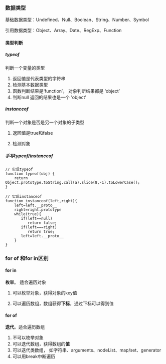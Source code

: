 ### 数据类型

基础数据类型：Undefined、Null、Boolean、String、Number、Symbol

引用数据类型：Object、Array、Date、RegExp、Function

#### 类型判断

##### typeof

判断一个变量的类型

1. 返回值是代表类型的字符串
2. 检测基本数据类型
3. 函数判断结果是‘function’， 对象判断结果都是 ‘object’
4. 判断null 返回的结果也是一个 'object'



##### instanceof

判断一个对象是否是另一个对象的子类型

1. 返回值是true和false

2. 检测对象

   

##### 手写typeof/instanceof

```
// 实现typeof
function typeof(obj) {
	return Object.prototype.toString.call(a).slice(8,-1).toLowerCase();
}

// 实现instanceof
function instanceof(left,right){
    left=left.__proto__
    right=right.prototype
    while(true){
       if(left==null)
       	  return false;
       if(left===right)
          return true;
       left=left.__proto__
    }
}
```

### for of 和for in区别

#### for in 

**枚举**。 适合遍历对象

1. 可以枚举对象，获得对象的key值

2. 可以遍历数组，数组获得**下标**，通过下标可以得到值

   

   

#### for of 

**迭代**。适合遍历数组

1. 不可以枚举对象
2. 可以迭代数组，获得数组的**值**
3. 可以迭代类数组， 如字符串、arguments、nodeList、map/set、generator
4. 可以用break中断遍历











